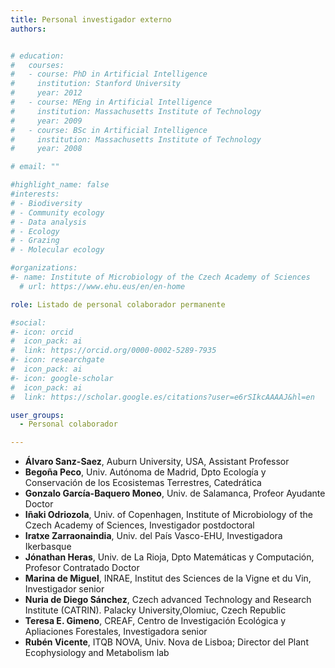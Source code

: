 ```yaml
---
title: Personal investigador externo
authors:


# education:
#   courses:
#   - course: PhD in Artificial Intelligence
#     institution: Stanford University
#     year: 2012
#   - course: MEng in Artificial Intelligence
#     institution: Massachusetts Institute of Technology
#     year: 2009
#   - course: BSc in Artificial Intelligence
#     institution: Massachusetts Institute of Technology
#     year: 2008

# email: ""

#highlight_name: false
#interests:
# - Biodiversity
# - Community ecology
# - Data analysis
# - Ecology
# - Grazing
# - Molecular ecology

#organizations:
#- name: Institute of Microbiology of the Czech Academy of Sciences
  # url: https://www.ehu.eus/en/en-home

role: Listado de personal colaborador permanente

#social:
#- icon: orcid
#  icon_pack: ai
#  link: https://orcid.org/0000-0002-5289-7935
#- icon: researchgate
#  icon_pack: ai
#- icon: google-scholar
#  icon_pack: ai
#  link: https://scholar.google.es/citations?user=e6rSIkcAAAAJ&hl=en

user_groups: 
  - Personal colaborador

---
```


- **Álvaro Sanz-Saez**, Auburn University, USA, Assistant Professor
- **Begoña Peco**, Univ. Autónoma de Madrid, Dpto Ecología y Conservación de los Ecosistemas Terrestres, Catedrática
- **Gonzalo García-Baquero Moneo**, Univ. de Salamanca, Profeor Ayudante Doctor
- **Iñaki Odriozola**, Univ. of Copenhagen, Institute of Microbiology of the Czech Academy of Sciences, Investigador postdoctoral
- **Iratxe Zarraonaindia**, Univ. del País Vasco-EHU, Investigadora Ikerbasque
- **Jónathan Heras**, Univ. de La Rioja, Dpto Matemáticas y Computación, Profesor Contratado Doctor
- **Marina de Miguel**, INRAE, Institut des Sciences de la Vigne et du Vin, Investigador senior
- **Nuria de Diego Sánchez**, Czech advanced Technology and Research Institute (CATRIN). Palacky University,Olomiuc, Czech Republic
- **Teresa E. Gimeno**, CREAF, Centro de Investigación Ecológica y Apliaciones Forestales, Investigadora senior
- **Rubén Vicente**, ITQB NOVA, Univ. Nova de Lisboa; Director del Plant Ecophysiology and Metabolism lab

